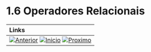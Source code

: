 # 1.6 Operadores Relacionais

|**Links** |   
|:--- |
|[![Anterior](https://img.shields.io/badge/Anterior-D70A53?style=for-the-badge)](1.5.md) [![Inicio](https://img.shields.io/badge/Inicio-000000?style=for-the-badge)](../README.md) [![Proximo](https://img.shields.io/badge/Proximo-0078D6?style=for-the-badge)](../README.md)|